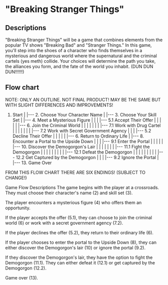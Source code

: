 # "Breaking Stranger Things"

## Descriptions

"Breaking Stranger Things" will be a game that combines elements from the popular TV shows "Breaking Bad" and "Stranger Things." In this game, you'll step into the shoes of a character who finds themselves in a mysterious and dangerous world where the supernatural and the criminal cartels (yes meth) collide. Your choices will determine the path you take, the alliances you form, and the fate of the world you inhabit. (DUN DUN DUN!!!!!!)

## Flow chart

NOTE: ONLY AN OUTLINE. NOT FINAL PRODUCT! MAY BE THE SAME BUT WITH SLIGHT DIFFERENCES AND IMPROVEMENTS!

1. Start
   |
   |--- 2. Choose Your Character Name
   |
   |--- 3. Choose Your Skill Set
   |
   |--- 4. Meet a Mysterious Figure
   |    |
   |    |--- 5.1 Accept Their Offer
   |    |    |
   |    |    |--- 6. Join the Criminal World
   |    |    |    |
   |    |    |    |--- 7.1 Work with Drug Cartel
   |    |    |    |
   |    |    |    |--- 7.2 Work with Secret Government Agency
   |    |
   |    |--- 5.2 Decline Their Offer
   |    |    |
   |    |    |--- 6. Return to Ordinary Life
   |
   |--- 8. Encounter a Portal to the Upside Down
   |    |
   |    |--- 9.1 Enter the Portal
   |    |    |
   |    |    |--- 10. Discover the Demogorgon's Lair
   |    |    |    |
   |    |    |    |--- 11.1 Fight the Demogorgon
   |    |    |    |    |
   |    |    |    |    |--- 12.1 Defeat the Demogorgon
   |    |    |    |    |
   |    |    |    |    |--- 12.2 Get Captured by the Demogorgon
   |    |
   |    |--- 9.2 Ignore the Portal
   |
   |--- 13. Game Over

FROM THIS FLOW CHART THERE ARE SIX ENDINGS! (SUBJECT TO CHANGE!)

Game Flow Descriptions
The game begins with the player at a crossroads. They must choose their character's name (2) and skill set (3).

The player encounters a mysterious figure (4) who offers them an opportunity.

If the player accepts the offer (5.1), they can choose to join the criminal world (6) or work with a secret government agency (7.2).

If the player declines the offer (5.2), they return to their ordinary life (6).

If the player chooses to enter the portal to the Upside Down (8), they can either discover the Demogorgon's lair (10) or ignore the portal (9.2).

If they discover the Demogorgon's lair, they have the option to fight the Demogorgon (11.1). They can either defeat it (12.1) or get captured by the Demogorgon (12.2).

Game over (13).